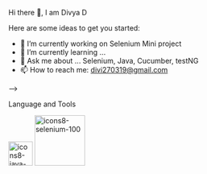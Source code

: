 Hi there 👋, I am Divya D


Here are some ideas to get you started:

- 🔭 I’m currently working on Selenium Mini project
- 🌱 I’m currently learning ...
- 💬 Ask me about ... Selenium, Java, Cucumber, testNG
- 📫 How to reach me: [divi270319@gmail.com](divi270319@gmail.com)
  
-->

Language and Tools

<img width="48" height="48" alt="icons8-java-48" src="https://github.com/user-attachments/assets/ea5f9d03-3124-4b92-950b-ceebc980e344" />  <img width="100" height="100" alt="icons8-selenium-100" src="https://github.com/user-attachments/assets/86f5f3ec-229a-45aa-8cc9-6cf5d0fad12e" />


